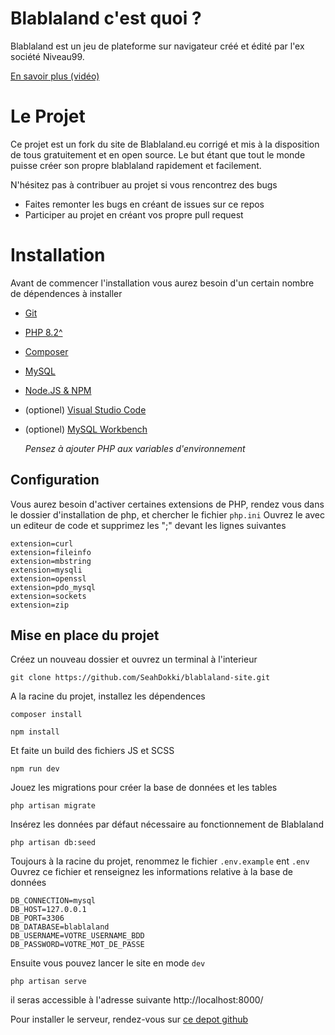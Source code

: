 # Blablaland c'est quoi ?
Blablaland est un jeu de plateforme sur navigateur créé et édité par l'ex société Niveau99.

[En savoir plus (vidéo)](https://www.youtube.com/watch?v=iqWJbPHAvNQ)
# Le Projet
Ce projet est un fork du site de Blablaland.eu corrigé et mis à la disposition de tous gratuitement et en open source.
Le but étant que tout le monde puisse créer son propre blablaland rapidement et facilement.

N'hésitez pas à contribuer au projet si vous rencontrez des bugs
- Faites remonter les bugs en créant de issues sur ce repos
- Participer au projet en créant vos propre pull request

# Installation
Avant de commencer l'installation vous aurez besoin d'un certain nombre de dépendences à installer
- [Git](https://git-scm.com/downloads)
- [PHP 8.2^](https://www.php.net/downloads.php)
- [Composer](https://getcomposer.org/download/)
- [MySQL](https://dev.mysql.com/downloads/installer/)
- [Node.JS & NPM](https://nodejs.org/en/download/prebuilt-installer/current)
- (optionel) [Visual Studio Code](https://code.visualstudio.com/download)
- (optionel) [MySQL Workbench](https://dev.mysql.com/downloads/workbench/)

  _Pensez à ajouter PHP aux variables d'environnement_
## Configuration
Vous aurez besoin d'activer certaines extensions de PHP, rendez vous dans le dossier d'installation de php, et chercher le fichier `php.ini`
Ouvrez le avec un editeur de code et supprimez les ";" devant les lignes suivantes
```
extension=curl
extension=fileinfo
extension=mbstring
extension=mysqli
extension=openssl
extension=pdo_mysql
extension=sockets
extension=zip
```
## Mise en place du projet

Créez un nouveau dossier et ouvrez un terminal à l'interieur
```
git clone https://github.com/SeahDokki/blablaland-site.git
```

A la racine du projet, installez les dépendences
```
composer install
```
```
npm install
```
Et faite un build des fichiers JS et SCSS
```
npm run dev
```

Jouez les migrations pour créer la base de données et les tables
```
php artisan migrate
```
Insérez les données par défaut nécessaire au fonctionnement de Blablaland
```
php artisan db:seed
```

Toujours à la racine du projet, renommez le fichier `.env.example` ent `.env`
Ouvrez ce fichier et renseignez les informations relative à la base de données

```
DB_CONNECTION=mysql
DB_HOST=127.0.0.1
DB_PORT=3306
DB_DATABASE=blablaland
DB_USERNAME=VOTRE_USERNAME_BDD
DB_PASSWORD=VOTRE_MOT_DE_PASSE
```

Ensuite vous pouvez lancer le site en mode `dev`
```
php artisan serve
```

il seras accessible à l'adresse suivante http://localhost:8000/

Pour installer le serveur, rendez-vous sur [ce depot github](https://github.com/SeahDokki/blablaland-serveur)

